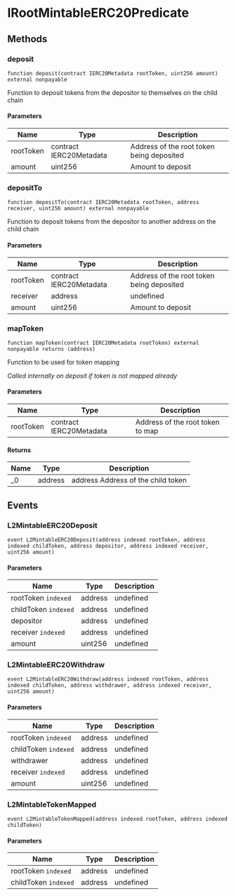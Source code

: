 # IRootMintableERC20Predicate









## Methods

### deposit

```solidity
function deposit(contract IERC20Metadata rootToken, uint256 amount) external nonpayable
```

Function to deposit tokens from the depositor to themselves on the child chain



#### Parameters

| Name | Type | Description |
|---|---|---|
| rootToken | contract IERC20Metadata | Address of the root token being deposited |
| amount | uint256 | Amount to deposit |

### depositTo

```solidity
function depositTo(contract IERC20Metadata rootToken, address receiver, uint256 amount) external nonpayable
```

Function to deposit tokens from the depositor to another address on the child chain



#### Parameters

| Name | Type | Description |
|---|---|---|
| rootToken | contract IERC20Metadata | Address of the root token being deposited |
| receiver | address | undefined |
| amount | uint256 | Amount to deposit |

### mapToken

```solidity
function mapToken(contract IERC20Metadata rootToken) external nonpayable returns (address)
```

Function to be used for token mapping

*Called internally on deposit if token is not mapped already*

#### Parameters

| Name | Type | Description |
|---|---|---|
| rootToken | contract IERC20Metadata | Address of the root token to map |

#### Returns

| Name | Type | Description |
|---|---|---|
| _0 | address | address Address of the child token |



## Events

### L2MintableERC20Deposit

```solidity
event L2MintableERC20Deposit(address indexed rootToken, address indexed childToken, address depositor, address indexed receiver, uint256 amount)
```





#### Parameters

| Name | Type | Description |
|---|---|---|
| rootToken `indexed` | address | undefined |
| childToken `indexed` | address | undefined |
| depositor  | address | undefined |
| receiver `indexed` | address | undefined |
| amount  | uint256 | undefined |

### L2MintableERC20Withdraw

```solidity
event L2MintableERC20Withdraw(address indexed rootToken, address indexed childToken, address withdrawer, address indexed receiver, uint256 amount)
```





#### Parameters

| Name | Type | Description |
|---|---|---|
| rootToken `indexed` | address | undefined |
| childToken `indexed` | address | undefined |
| withdrawer  | address | undefined |
| receiver `indexed` | address | undefined |
| amount  | uint256 | undefined |

### L2MintableTokenMapped

```solidity
event L2MintableTokenMapped(address indexed rootToken, address indexed childToken)
```





#### Parameters

| Name | Type | Description |
|---|---|---|
| rootToken `indexed` | address | undefined |
| childToken `indexed` | address | undefined |



